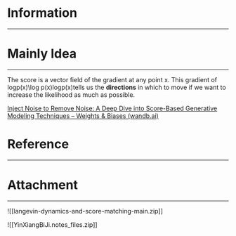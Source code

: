 # Information
---


# Mainly Idea
---
The score is a vector field of the gradient at any point x. This gradient of log⁡p(x)\log p(x)logp(x)tells us the **directions** in which to move if we want to increase the likelihood as much as possible.

[Inject Noise to Remove Noise: A Deep Dive into Score-Based Generative Modeling Techniques – Weights & Biases (wandb.ai)](https://wandb.ai/ucalyptus/ScoreGM/reports/Inject-Noise-to-Remove-Noise-A-Deep-Dive-into-Score-Based-Generative-Modeling-Techniques--Vmlldzo1OTE2NDg)


# Reference
---


# Attachment
---
![[langevin-dynamics-and-score-matching-main.zip]]

![[YinXiangBiJi.notes_files.zip]]